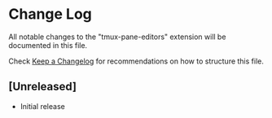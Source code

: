 # Change Log

All notable changes to the "tmux-pane-editors" extension will be documented in this file.

Check [Keep a Changelog](http://keepachangelog.com/) for recommendations on how to structure this file.

## [Unreleased]

- Initial release